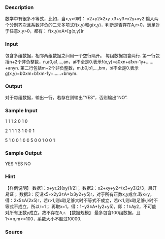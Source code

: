 
### Description
数学中有很多不等式，比如，当x,y>0时：
x2+y2≥2xy
x3+y3≥x2y+xy2
输入两个分别齐次且系数非负的二元多项式f(x,y)和g(x,y)，判断是否存在A,r>0，满足对于任意x,y>0，都有：
f(x,y)≥A*[g(x,y)]r
### Input
包含多组数据，相邻两组数据之间用一个空行隔开。
每组数据包含两行.
第一行包括n+2个非负整数，n,a0,a1,…,an，ai不全是0.表示f(x,y)=a0xn+a1xn-1y+……+anyn.
第二行包括m+2个非负整数，m,b0,b1,…,bm，bi不全是0.表示g(x,y)=b0xm+b1xm-1y+……+bmym.
### Output
对于每组数据，输出一行，若存在则输出”YES”，否则输出”NO”.
### Sample Input
1 1 1
2 0 1 0

2 1 1 1
3 1 0 0 1

5 1 0 0 1 0 0
5 0 0 1 0 0 1

### Sample Output
YES
YES
NO

### Hint
【样例说明】
数据1：x+y≥2[(xy)1/2]；
数据2：x2+xy+y2≥(x3+y3)2/3，展开易证；
数据3：反设x5+x2y3≥A*(x3y2+y5)r，对于所有正数x,y成立.取x=y，得：2x5≥A(2x5)r，若r>1,则x取足够大时不等式不成立，若r<1,则x取足够小时不等式不成立，所以r=1；
再取x=1，得：1+y3≥A*(y2+y5)，即：1≥Ay2，不可能对所有正数y成立，故不存在A,r.
【数据规模】
最多包含100组数据，且1<=n,m<=100，系数大小不超过10000.
### Source
